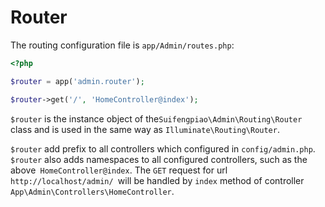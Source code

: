 # Router

The routing configuration file is `app/Admin/routes.php`:

```php
<?php

$router = app('admin.router');

$router->get('/', 'HomeController@index');
```

`$router` is the instance object of the`Suifengpiao\Admin\Routing\Router` class and is used in the same way as `Illuminate\Routing\Router`.

`$router` add prefix to all controllers which configured in `config/admin.php`. `$router` also adds namespaces to all configured controllers, such as the above` HomeController@index`. The `GET` request for url `http://localhost/admin/ `will be handled by `index` method of controller `App\Admin\Controllers\HomeController`.
